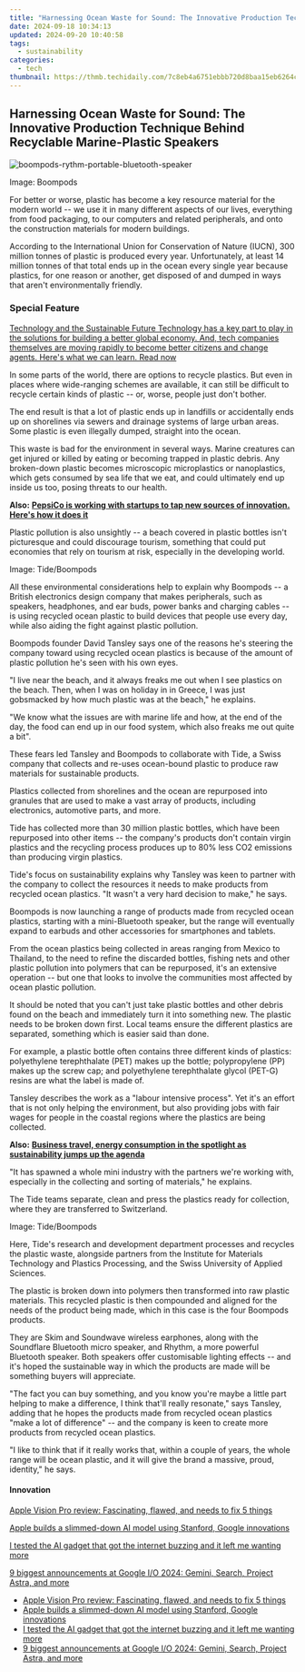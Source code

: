 ```yaml
---
title: "Harnessing Ocean Waste for Sound: The Innovative Production Technique Behind Recyclable Marine-Plastic Speakers"
date: 2024-09-18 10:34:13
updated: 2024-09-20 10:40:58
tags:
  - sustainability
categories:
  - tech
thumbnail: https://thmb.techidaily.com/7c8eb4a6751ebbb720d8baa15eb6264cc6e760acb0b1ed4fef37387dcca189b5.jpg
---
```


## Harnessing Ocean Waste for Sound: The Innovative Production Technique Behind Recyclable Marine-Plastic Speakers

![boompods-rythm-portable-bluetooth-speaker](https://www.zdnet.com/a/img/resize/5722bcf5998f8bfc7b9a2d1ff5629bf6b3857cf3/2023/01/31/0dd53f68-fc8d-4bcf-a4a8-790313cfc6ed/boompods-rythm-portable-bluetooth-speaker.jpg?auto=webp&width=1280)

Image: Boompods

For better or worse, plastic has become a key resource material for the modern world -- we use it in many different aspects of our lives, everything from food packaging, to our computers and related peripherals, and onto the construction materials for modern buildings. 

According to the International Union for Conservation of Nature (IUCN), 300 million tonnes of plastic is produced every year. Unfortunately, at least 14 million tonnes of that total ends up in the ocean every single year because plastics, for one reason or another, get disposed of and dumped in ways that aren't environmentally friendly. 

### Special Feature

[Technology and the Sustainable Future Technology has a key part to play in the solutions for building a better global economy. And, tech companies themselves are moving rapidly to become better citizens and change agents. Here's what we can learn.  Read now](https://www.zdnet.com/topic/technology-and-the-sustainable-future/)

In some parts of the world, there are options to recycle plastics. But even in places where wide-ranging schemes are available, it can still be difficult to recycle certain kinds of plastic -- or, worse, people just don't bother. 

The end result is that a lot of plastic ends up in landfills or accidentally ends up on shorelines via sewers and drainage systems of large urban areas. Some plastic is even illegally dumped, straight into the ocean. 

This waste is bad for the environment in several ways. Marine creatures can get injured or killed by eating or becoming trapped in plastic debris. Any broken-down plastic becomes microscopic microplastics or nanoplastics, which gets consumed by sea life that we eat, and could ultimately end up inside us too, posing threats to our health. 

**Also:** [**PepsiCo is working with startups to tap new sources of innovation. Here's how it does it**](https://www.zdnet.com/article/pepsico-is-working-with-startups-to-tap-new-sources-of-innovation-heres-how-it-does-it/)

Plastic pollution is also unsightly -- a beach covered in plastic bottles isn't picturesque and could discourage tourism, something that could put economies that rely on tourism at risk, especially in the developing world. 

Image: Tide/Boompods

All these environmental considerations help to explain why Boompods -- a British electronics design company that makes peripherals, such as speakers, headphones, and ear buds, power banks and charging cables -- is using recycled ocean plastic to build devices that people use every day, while also aiding the fight against plastic pollution. 

Boompods founder David Tansley says one of the reasons he's steering the company toward using recycled ocean plastics is because of the amount of plastic pollution he's seen with his own eyes. 

"I live near the beach, and it always freaks me out when I see plastics on the beach. Then, when I was on holiday in in Greece, I was just gobsmacked by how much plastic was at the beach," he explains. 

"We know what the issues are with marine life and how, at the end of the day, the food can end up in our food system, which also freaks me out quite a bit". 

These fears led Tansley and Boompods to collaborate with Tide, a Swiss company that collects and re-uses ocean-bound plastic to produce raw materials for sustainable products. 

Plastics collected from shorelines and the ocean are repurposed into granules that are used to make a vast array of products, including electronics, automotive parts, and more. 

Tide has collected more than 30 million plastic bottles, which have been repurposed into other items -- the company's products don't contain virgin plastics and the recycling process produces up to 80% less CO2 emissions than producing virgin plastics. 

Tide's focus on sustainability explains why Tansley was keen to partner with the company to collect the resources it needs to make products from recycled ocean plastics. "It wasn't a very hard decision to make," he says. 

Boompods is now launching a range of products made from recycled ocean plastics, starting with a mini-Bluetooth speaker, but the range will eventually expand to earbuds and other accessories for smartphones and tablets. 

From the ocean plastics being collected in areas ranging from Mexico to Thailand, to the need to refine the discarded bottles, fishing nets and other plastic pollution into polymers that can be repurposed, it's an extensive operation -- but one that looks to involve the communities most affected by ocean plastic pollution.

It should be noted that you can't just take plastic bottles and other debris found on the beach and immediately turn it into something new. The plastic needs to be broken down first. Local teams ensure the different plastics are separated, something which is easier said than done. 

For example, a plastic bottle often contains three different kinds of plastics: polyethylene terephthalate (PET) makes up the bottle; polypropylene (PP) makes up the screw cap; and polyethylene terephthalate glycol (PET-G) resins are what the label is made of.

Tansley describes the work as a "labour intensive process". Yet it's an effort that is not only helping the environment, but also providing jobs with fair wages for people in the coastal regions where the plastics are being collected.

**Also:** [**Business travel, energy consumption in the spotlight as sustainability jumps up the agenda**](https://www.zdnet.com/article/sustainability-initiatives-wont-just-save-the-planet-theyll-save-your-company-too/)

"It has spawned a whole mini industry with the partners we're working with, especially in the collecting and sorting of materials," he explains. 

The Tide teams separate, clean and press the plastics ready for collection, where they are transferred to Switzerland. 

Image: Tide/Boompods

Here, Tide's research and development department processes and recycles the plastic waste, alongside partners from the Institute for Materials Technology and Plastics Processing, and the Swiss University of Applied Sciences. 

The plastic is broken down into polymers then transformed into raw plastic materials. This recycled plastic is then compounded and aligned for the needs of the product being made, which in this case is the four Boompods products. 

They are Skim and Soundwave wireless earphones, along with the Soundflare Bluetooth micro speaker, and Rhythm, a more powerful Bluetooth speaker. Both speakers offer customisable lighting effects -- and it's hoped the sustainable way in which the products are made will be something buyers will appreciate. 

"The fact you can buy something, and you know you're maybe a little part helping to make a difference, I think that'll really resonate," says Tansley, adding that he hopes the products made from recycled ocean plastics "make a lot of difference" -- and the company is keen to create more products from recycled ocean plastics. 

"I like to think that if it really works that, within a couple of years, the whole range will be ocean plastic, and it will give the brand a massive, proud, identity," he says. 

#### Innovation

[Apple Vision Pro review: Fascinating, flawed, and needs to fix 5 things](https://www.zdnet.com/article/apple-vision-pro-review/ "Apple Vision Pro review: Fascinating, flawed, and needs to fix 5 things")

[Apple builds a slimmed-down AI model using Stanford, Google innovations](https://www.zdnet.com/article/apple-builds-a-slimmed-down-ai-model-using-stanford-google-innovations/ "Apple builds a slimmed-down AI model using Stanford, Google innovations")

[I tested the AI gadget that got the internet buzzing and it left me wanting more](https://www.zdnet.com/article/i-tested-the-ai-gadget-that-got-the-internet-buzzing-and-it-left-me-wanting-more/ "I tested the AI gadget that got the internet buzzing and it left me wanting more")

[9 biggest announcements at Google I/O 2024: Gemini, Search, Project Astra, and more](https://www.zdnet.com/article/is-openai-sweating-9-google-features-announced-for-gemini-search-android-and-more/ "9 biggest announcements at Google I/O 2024: Gemini, Search, Project Astra, and more")

* [Apple Vision Pro review: Fascinating, flawed, and needs to fix 5 things](https://www.zdnet.com/article/apple-vision-pro-review/ "Apple Vision Pro review: Fascinating, flawed, and needs to fix 5 things")
* [Apple builds a slimmed-down AI model using Stanford, Google innovations](https://www.zdnet.com/article/apple-builds-a-slimmed-down-ai-model-using-stanford-google-innovations/ "Apple builds a slimmed-down AI model using Stanford, Google innovations")
* [I tested the AI gadget that got the internet buzzing and it left me wanting more](https://www.zdnet.com/article/i-tested-the-ai-gadget-that-got-the-internet-buzzing-and-it-left-me-wanting-more/ "I tested the AI gadget that got the internet buzzing and it left me wanting more")
* [9 biggest announcements at Google I/O 2024: Gemini, Search, Project Astra, and more](https://www.zdnet.com/article/is-openai-sweating-9-google-features-announced-for-gemini-search-android-and-more/ "9 biggest announcements at Google I/O 2024: Gemini, Search, Project Astra, and more")

<ins class="adsbygoogle"
     style="display:block"
     data-ad-format="autorelaxed"
     data-ad-client="ca-pub-7571918770474297"
     data-ad-slot="1223367746"></ins>



<ins class="adsbygoogle"
     style="display:block"
     data-ad-client="ca-pub-7571918770474297"
     data-ad-slot="8358498916"
     data-ad-format="auto"
     data-full-width-responsive="true"></ins>
